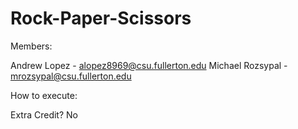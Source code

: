 # Rock-Paper-Scissors

Members:

Andrew Lopez - alopez8969@csu.fullerton.edu
Michael Rozsypal - mrozsypal@csu.fullerton.edu

How to execute:

Extra Credit? No

